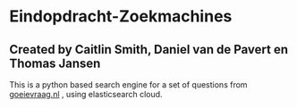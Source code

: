 # Eindopdracht-Zoekmachines

## Created by Caitlin Smith, Daniel van de Pavert en Thomas Jansen

This is a python based search engine for a set of questions from [goeievraag.nl](https://www.startpagina.nl/v/) , using elasticsearch cloud.

